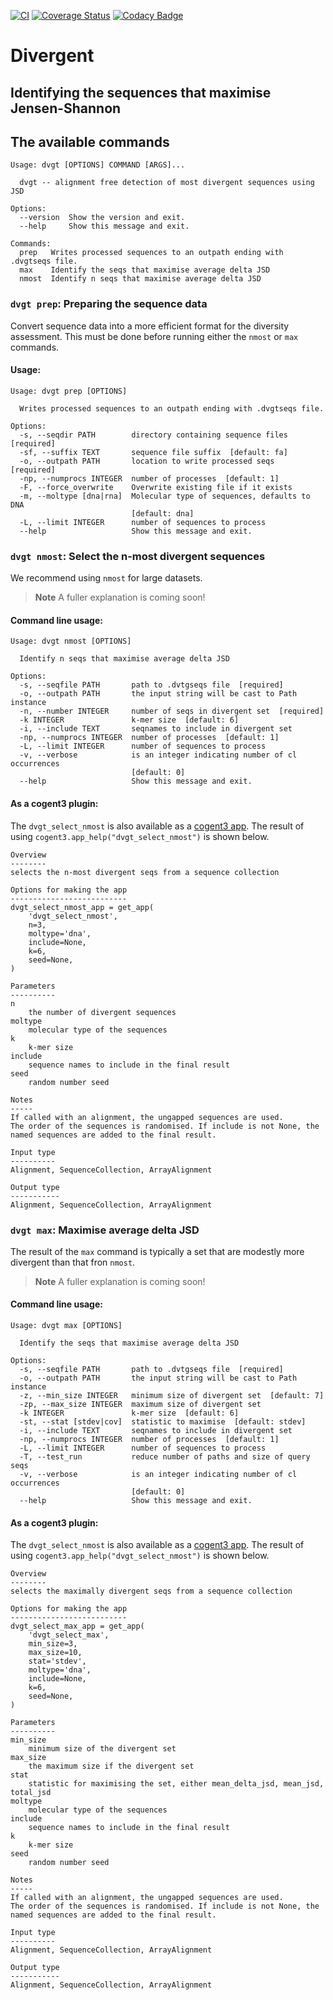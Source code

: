 [![CI](https://github.com/HuttleyLab/Divergent/actions/workflows/ci.yml/badge.svg)](https://github.com/HuttleyLab/Divergent/actions/workflows/ci.yml)
[![Coverage Status](https://coveralls.io/repos/github/HuttleyLab/Divergent/badge.svg?branch=main)](https://coveralls.io/github/HuttleyLab/Divergent?branch=main)
[![Codacy Badge](https://app.codacy.com/project/badge/Grade/ef3010ea162f47a2a5a44e0f3f6ed1f0)](https://app.codacy.com/gh/HuttleyLab/Divergent/dashboard?utm_source=gh&utm_medium=referral&utm_content=&utm_campaign=Badge_grade)

# Divergent

## Identifying the sequences that maximise Jensen-Shannon

## The available commands

<!-- [[[cog
import cog
from divergent.cli import main
from click.testing import CliRunner
runner = CliRunner()
result = runner.invoke(main, ["--help"])
help = result.output.replace("Usage: main", "Usage: dvgt")
cog.out(
    "```\n{}\n```".format(help)
)
]]] -->
```
Usage: dvgt [OPTIONS] COMMAND [ARGS]...

  dvgt -- alignment free detection of most divergent sequences using JSD

Options:
  --version  Show the version and exit.
  --help     Show this message and exit.

Commands:
  prep   Writes processed sequences to an outpath ending with .dvgtseqs file.
  max    Identify the seqs that maximise average delta JSD
  nmost  Identify n seqs that maximise average delta JSD

```
<!-- [[[end]]] -->

### `dvgt prep`: Preparing the sequence data

Convert sequence data into a more efficient format for the diversity assessment. This must be done before running either the `nmost` or `max` commands.

#### Usage:

<!-- [[[cog
import cog
from divergent.cli import main
from click.testing import CliRunner
runner = CliRunner()
result = runner.invoke(main, ["prep", "--help"])
help = result.output.replace("Usage: main", "Usage: dvgt")
cog.out(
    "```\n{}\n```".format(help)
)
]]] -->
```
Usage: dvgt prep [OPTIONS]

  Writes processed sequences to an outpath ending with .dvgtseqs file.

Options:
  -s, --seqdir PATH        directory containing sequence files  [required]
  -sf, --suffix TEXT       sequence file suffix  [default: fa]
  -o, --outpath PATH       location to write processed seqs  [required]
  -np, --numprocs INTEGER  number of processes  [default: 1]
  -F, --force_overwrite    Overwrite existing file if it exists
  -m, --moltype [dna|rna]  Molecular type of sequences, defaults to DNA
                           [default: dna]
  -L, --limit INTEGER      number of sequences to process
  --help                   Show this message and exit.

```
<!-- [[[end]]] -->

### `dvgt nmost`: Select the n-most divergent sequences

We recommend using `nmost` for large datasets.

> **Note**
> A fuller explanation is coming soon!

#### Command line usage:

<!-- [[[cog
import cog
from divergent.cli import main
from click.testing import CliRunner
runner = CliRunner()
result = runner.invoke(main, ["nmost", "--help"])
help = result.output.replace("Usage: main", "Usage: dvgt")
cog.out(
    "```\n{}\n```".format(help)
)
]]] -->
```
Usage: dvgt nmost [OPTIONS]

  Identify n seqs that maximise average delta JSD

Options:
  -s, --seqfile PATH       path to .dvtgseqs file  [required]
  -o, --outpath PATH       the input string will be cast to Path instance
  -n, --number INTEGER     number of seqs in divergent set  [required]
  -k INTEGER               k-mer size  [default: 6]
  -i, --include TEXT       seqnames to include in divergent set
  -np, --numprocs INTEGER  number of processes  [default: 1]
  -L, --limit INTEGER      number of sequences to process
  -v, --verbose            is an integer indicating number of cl occurrences
                           [default: 0]
  --help                   Show this message and exit.

```
<!-- [[[end]]] -->

#### As a cogent3 plugin:

The `dvgt_select_nmost` is also available as a [cogent3 app](https://cogent3.org/doc/app/index.html). The result of using `cogent3.app_help("dvgt_select_nmost")` is shown below.

<!-- [[[cog
import cog
import contextlib
import io


from cogent3 import app_help

buffer = io.StringIO()

with contextlib.redirect_stdout(buffer):
  app_help("dvgt_select_nmost")
cog.out(
    "```\n{}\n```".format(buffer.getvalue())
)
]]] -->
```
Overview
--------
selects the n-most divergent seqs from a sequence collection

Options for making the app
--------------------------
dvgt_select_nmost_app = get_app(
    'dvgt_select_nmost',
    n=3,
    moltype='dna',
    include=None,
    k=6,
    seed=None,
)

Parameters
----------
n
    the number of divergent sequences
moltype
    molecular type of the sequences
k
    k-mer size
include
    sequence names to include in the final result
seed
    random number seed

Notes
-----
If called with an alignment, the ungapped sequences are used.
The order of the sequences is randomised. If include is not None, the
named sequences are added to the final result.

Input type
----------
Alignment, SequenceCollection, ArrayAlignment

Output type
-----------
Alignment, SequenceCollection, ArrayAlignment

```
<!-- [[[end]]] -->

### `dvgt max`: Maximise average delta JSD

The result of the `max` command is typically a set that are modestly more divergent than that fron `nmost`.

> **Note**
> A fuller explanation is coming soon!

#### Command line usage:

<!-- [[[cog
import cog
from divergent.cli import main
from click.testing import CliRunner
runner = CliRunner()
result = runner.invoke(main, ["max", "--help"])
help = result.output.replace("Usage: main", "Usage: dvgt")
cog.out(
    "```\n{}\n```".format(help)
)
]]] -->
```
Usage: dvgt max [OPTIONS]

  Identify the seqs that maximise average delta JSD

Options:
  -s, --seqfile PATH       path to .dvtgseqs file  [required]
  -o, --outpath PATH       the input string will be cast to Path instance
  -z, --min_size INTEGER   minimum size of divergent set  [default: 7]
  -zp, --max_size INTEGER  maximum size of divergent set
  -k INTEGER               k-mer size  [default: 6]
  -st, --stat [stdev|cov]  statistic to maximise  [default: stdev]
  -i, --include TEXT       seqnames to include in divergent set
  -np, --numprocs INTEGER  number of processes  [default: 1]
  -L, --limit INTEGER      number of sequences to process
  -T, --test_run           reduce number of paths and size of query seqs
  -v, --verbose            is an integer indicating number of cl occurrences
                           [default: 0]
  --help                   Show this message and exit.

```
<!-- [[[end]]] -->


#### As a cogent3 plugin:

The `dvgt_select_nmost` is also available as a [cogent3 app](https://cogent3.org/doc/app/index.html). The result of using `cogent3.app_help("dvgt_select_nmost")` is shown below.

<!-- [[[cog
import cog
import contextlib
import io


from cogent3 import app_help

buffer = io.StringIO()

with contextlib.redirect_stdout(buffer):
  app_help("dvgt_select_max")
cog.out(
    "```\n{}\n```".format(buffer.getvalue())
)
]]] -->
```
Overview
--------
selects the maximally divergent seqs from a sequence collection

Options for making the app
--------------------------
dvgt_select_max_app = get_app(
    'dvgt_select_max',
    min_size=3,
    max_size=10,
    stat='stdev',
    moltype='dna',
    include=None,
    k=6,
    seed=None,
)

Parameters
----------
min_size
    minimum size of the divergent set
max_size
    the maximum size if the divergent set
stat
    statistic for maximising the set, either mean_delta_jsd, mean_jsd, total_jsd
moltype
    molecular type of the sequences
include
    sequence names to include in the final result
k
    k-mer size
seed
    random number seed

Notes
-----
If called with an alignment, the ungapped sequences are used.
The order of the sequences is randomised. If include is not None, the
named sequences are added to the final result.

Input type
----------
Alignment, SequenceCollection, ArrayAlignment

Output type
-----------
Alignment, SequenceCollection, ArrayAlignment

```
<!-- [[[end]]] -->
